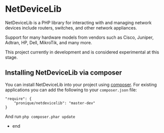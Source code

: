 # NetDeviceLib

NetDeviceLib is a PHP library for interacting with and managing network devices
include routers, switches, and other network appliances.

Support for many hardware models from vendors such as Cisco, Juniper, Adtran,
HP, Dell, MikroTik, and many more.

This project currently in development and is considered experimental at this stage.

## Installing NetDeviceLib via composer

You can install NetDeviceLib into your project using
[composer](http://getcomposer.org). For existing applications you can add the 
following to your
`composer.json` file:

	"require": {
		"pronique/netdevicelib": "master-dev"
	}

And run `php composer.phar update`

- end
